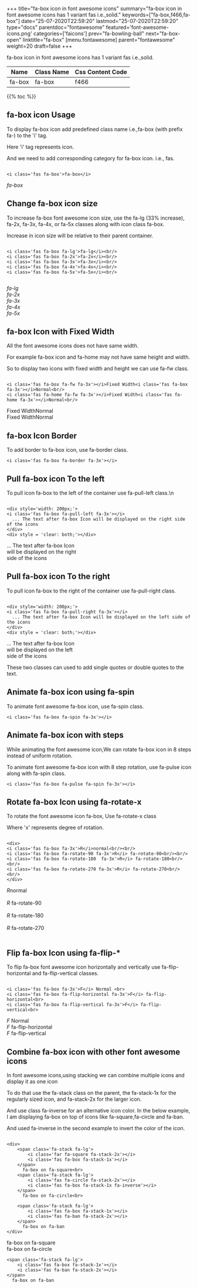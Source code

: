 +++
title="fa-box icon in font awesome icons"
summary="fa-box icon in font awesome icons has 1 variant fas i.e.,solid."
keywords=["fa-box,f466,fa-box"]
date="25-07-2020T22:59:20"
lastmod="25-07-2020T22:59:20"
type="docs"
parentdoc="fontawesome"
featured='font-awesome-icons.png'
categories=['faicons']
prev="fa-bowling-ball"
next="fa-box-open"
linktitle="fa-box"
[menu.fontawesome]
parent="fontawesome"
weight=20
draft=false
+++


fa-box icon in font awesome icons has 1 variant fas i.e.,solid.

<div class='table-responsive'><table class='table'><thead><tr><th>Name</th><th>Class Name</th><th>Css Content Code</th></tr></thead><tbody><tr><td>fa-box</td><td>fa-box</td><td>f466</td></tr></tbody></table></div>


{{% toc %}}


## fa-box icon Usage

To display fa-box icon add predefined class name i.e.,fa-box (with prefix fa-) to the 'i' tag.

Here 'i' tag represents icon.

And we need to add corresponding category for fa-box icon. i.e., fas.


```

<i class='fas fa-box'>fa-box</i>
```

<i class='fas fa-box'>fa-box</i>




## Change fa-box icon size
To increase fa-box font awesome icon size, use the fa-lg (33% increase), fa-2x, fa-3x, fa-4x, or fa-5x classes along with icon class fa-box.

Increase in icon size will be relative to their parent container. 

```

<i class='fas fa-box fa-lg'>fa-lg</i><br/>
<i class='fas fa-box fa-2x'>fa-2x</i><br/>
<i class='fas fa-box fa-3x'>fa-3x</i><br/>
<i class='fas fa-box fa-4x'>fa-4x</i><br/>
<i class='fas fa-box fa-5x'>fa-5x</i><br/>
            
```

<i class='fas fa-box fa-lg'>fa-lg</i><br/>
<i class='fas fa-box fa-2x'>fa-2x</i><br/>
<i class='fas fa-box fa-3x'>fa-3x</i><br/>
<i class='fas fa-box fa-4x'>fa-4x</i><br/>
<i class='fas fa-box fa-5x'>fa-5x</i><br/>
            



## fa-box Icon with Fixed Width 

All the font awesome icons does not have same width.

For example fa-box icon and fa-home may not have same height and width.

So to display two icons with fixed width and height we can use fa-fw class.


```

<i class='fas fa-box fa-fw fa-3x'></i>Fixed Width<i class='fas fa-box fa-3x'></i>Normal<br/>
<i class='fas fa-home fa-fw fa-3x'></i>Fixed Width<i class='fas fa-home fa-3x'></i>Normal<br/>
```

<i class='fas fa-box fa-fw fa-3x'></i>Fixed Width<i class='fas fa-box fa-3x'></i>Normal<br/>
<i class='fas fa-home fa-fw fa-3x'></i>Fixed Width<i class='fas fa-home fa-3x'></i>Normal<br/>



## fa-box Icon Border 

To add border to fa-box icon, use fa-border class.


```
<i class='fas fa-box fa-border fa-3x'></i>

```
<i class='fas fa-box fa-border fa-3x'></i>





## Pull fa-box icon To the left

To pull icon fa-box to the left of the container use fa-pull-left class.\n

```

<div style='width: 200px;'>
<i class='fas fa-box fa-pull-left fa-3x'></i>
  ... The text after fa-box Icon will be displayed on the right side of the icons
</div>
<div style = 'clear: both;'></div>
```

<div style='width: 200px;'>
<i class='fas fa-box fa-pull-left fa-3x'></i>
  ... The text after fa-box Icon will be displayed on the right side of the icons
</div>
<div style = 'clear: both;'></div>




## Pull fa-box icon To the right
To pull icon fa-box to the right of the container use fa-pull-right class.

```

<div style='width: 200px;'>
<i class='fas fa-box fa-pull-right fa-3x'></i>
  ... The text after fa-box Icon will be displayed on the left side of the icons
</div>
<div style = 'clear: both;'></div>
```

<div style='width: 200px;'>
<i class='fas fa-box fa-pull-right fa-3x'></i>
  ... The text after fa-box Icon will be displayed on the left side of the icons
</div>
<div style = 'clear: both;'></div>

These two classes can used to add single quotes or double quotes to the text.


## Animate fa-box icon using fa-spin
To animate font awesome fa-box icon, use fa-spin class.

```
<i class='fas fa-box fa-spin fa-3x'></i>
```
<i class='fas fa-box fa-spin fa-3x'></i>




## Animate fa-box icon with steps
While animating the font awesome icon,We can rotate fa-box icon in 8 steps instead of uniform rotation.

To animate font awesome fa-box icon with 8 step rotation, use fa-pulse icon along with fa-spin class.


```
<i class='fas fa-box fa-pulse fa-spin fa-3x'></i>

```
<i class='fas fa-box fa-pulse fa-spin fa-3x'></i>





## Rotate fa-box Icon using fa-rotate-x
To rotate the font awesome icon fa-box, Use fa-rotate-x class

Where 'x' represents degree of rotation.


```

<div>
<i class='fas fa-box fa-3x'>R</i>normal<br/><br/>
<i class='fas fa-box fa-rotate-90 fa-3x'>R</i> fa-rotate-90<br/><br/> 
<i class='fas fa-box fa-rotate-180  fa-3x'>R</i> fa-rotate-180<br/><br/> 
<i class='fas fa-box fa-rotate-270 fa-3x'>R</i> fa-rotate-270<br/><br/>
</div>
```

<div>
<i class='fas fa-box fa-3x'>R</i>normal<br/><br/>
<i class='fas fa-box fa-rotate-90 fa-3x'>R</i> fa-rotate-90<br/><br/> 
<i class='fas fa-box fa-rotate-180  fa-3x'>R</i> fa-rotate-180<br/><br/> 
<i class='fas fa-box fa-rotate-270 fa-3x'>R</i> fa-rotate-270<br/><br/>
</div>




## Flip fa-box Icon using fa-flip-*
To flip fa-box font awesome icon horizontally and vertically use fa-flip-horizontal and fa-flip-vertical classes. 

```

<i class='fas fa-box fa-3x'>F</i> Normal <br>
<i class='fas fa-box fa-flip-horizontal fa-3x'>F</i> fa-flip-horizontal<br>
<i class='fas fa-box fa-flip-vertical fa-3x'>F</i> fa-flip-vertical<br>
```

<i class='fas fa-box fa-3x'>F</i> Normal <br>
<i class='fas fa-box fa-flip-horizontal fa-3x'>F</i> fa-flip-horizontal<br>
<i class='fas fa-box fa-flip-vertical fa-3x'>F</i> fa-flip-vertical<br>




## Combine fa-box icon with other font awesome icons
In font awesome icons,using stacking we can combine multiple icons and display it as one icon 

To do that use the fa-stack class on the parent, the fa-stack-1x for the regularly sized icon, and fa-stack-2x for the larger icon.

And use class fa-inverse for an alternative icon color. 
In the below example, I am displaying fa-box on top of icons like fa-square,fa-circle and fa-ban.

And used fa-inverse in the second example to invert the color of the icon.

```

<div>
    <span class='fa-stack fa-lg'>
        <i class='far fa-square fa-stack-2x'></i>
        <i class='fas fa-box fa-stack-1x'></i>
    </span>
      fa-box on fa-square<br>
    <span class='fa-stack fa-lg'>
        <i class='fas fa-circle fa-stack-2x'></i>
        <i class='fas fa-box fa-stack-1x fa-inverse'></i>
    </span>
      fa-box on fa-circle<br>

    <span class='fa-stack fa-lg'>
        <i class='fas fa-box fa-stack-1x'></i>
        <i class='fas fa-ban fa-stack-2x'></i>
    </span>
      fa-box on fa-ban
</div>
```

<div>
    <span class='fa-stack fa-lg'>
        <i class='far fa-square fa-stack-2x'></i>
        <i class='fas fa-box fa-stack-1x'></i>
    </span>
      fa-box on fa-square<br>
    <span class='fa-stack fa-lg'>
        <i class='fas fa-circle fa-stack-2x'></i>
        <i class='fas fa-box fa-stack-1x fa-inverse'></i>
    </span>
      fa-box on fa-circle<br>

    <span class='fa-stack fa-lg'>
        <i class='fas fa-box fa-stack-1x'></i>
        <i class='fas fa-ban fa-stack-2x'></i>
    </span>
      fa-box on fa-ban
</div>






